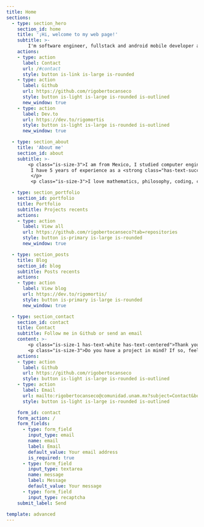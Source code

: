 ```yaml
---
title: Home
sections:
  - type: section_hero
    section_id: home
    title: '¡Hi, welcome to my web page!'
    subtitle: >-
        I'm software engineer, fullstack and android mobile developer and freelancer.
    actions:
    - type: action
      label: Contact
      url: /#contact
      style: button is-link is-large is-rounded
    - type: action
      label: Github
      url: https://github.com/rigobertocanseco
      style: button is-light is-large is-rounded is-outlined
      new_window: true
    - type: action
      label: Dev.to
      url: https://dev.to/rigomortis
      style: button is-light is-large is-rounded is-outlined
      new_window: true

  - type: section_about 
    title: 'About me'
    section_id: about
    subtitle: >-
        <p class="is-size-3">I am from Mexico, I studied computer engineering at <a href="https://en.wikipedia.org/wiki/National_Autonomous_University_of_Mexico">UNAM</a> and now I study pure mathematics.
         I have 5 years of experience as a <strong class="has-text-success">full-stack</strong>, <strong class="has-text-info">backend</strong> and <strong class="has-text-warning">mobile</strong> software engineer.
         </p>
         <p class="is-size-3">I love mathematics, philosophy, coding, cats, music, coffee & beer.</p>

  - type: section_portfolio
    section_id: portfolio
    title: Portfolio
    subtitle: Projects recents
    actions:
    - type: action
      label: View all
      url: https://github.com/rigobertocanseco?tab=repositories
      style: button is-primary is-large is-rounded
      new_window: true

  - type: section_posts
    title: Blog
    section_id: blog
    subtitle: Posts recents
    actions:
    - type: action
      label: View blog
      url: https://dev.to/rigomortis/
      style: button is-primary is-large is-rounded
      new_window: true

  - type: section_contact
    section_id: contact
    title: Contact
    subtitle: Follow me in Github or send an email
    content: >-
        <p class="is-size-1 has-text-white has-text-centered">Thank you for your interest in my work</p>
        <p class="is-size-3">Do you have a project in mind? If so, feel free to contact me.</p>
    actions:
    - type: action
      label: Github
      url: https://github.com/rigobertocanseco
      style: button is-light is-large is-rounded is-outlined
    - type: action
      label: Email
      url: mailto:rigobertocanseco@comunidad.unam.mx?subject=Contact&body=Hi!
      style: button is-light is-large is-rounded is-outlined

    form_id: contact
    form_action: /
    form_fields:
      - type: form_field
        input_type: email
        name: email
        label: Email
        default_value: Your email address
        is_required: true
      - type: form_field
        input_type: textarea
        name: message
        label: Message
        default_value: Your message
      - type: form_field
        input_type: recaptcha
    submit_label: Send
        
template: advanced
---
```

